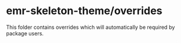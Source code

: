 # emr-skeleton-theme/overrides

This folder contains overrides which will automatically be required by package users.
